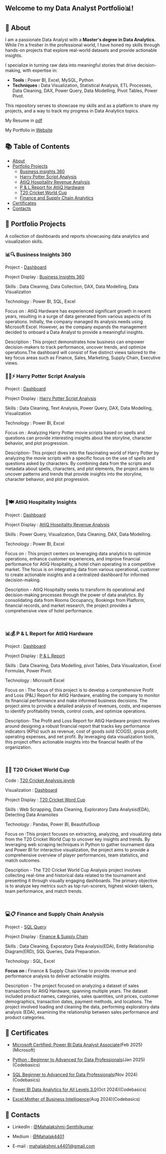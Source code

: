   
## <P>Welcome to my Data Analyst Portfolio📊!


## 👩 About 
I am a passionate Data Analyst with a <b>Master's degree in Data Analytics.</b> While I’m a fresher in the professional world, I have honed my skills through hands-on projects that explore real-world datasets and provide actionable insights.

I specialize in turning raw data into meaningful stories that drive decision-making, with expertise in:

- <b>Tools : </b>Power BI, Excel, MySQL, Python
- <b>Techniques : </b>Data Visualization, Statistical Analysis, ETL Processes, Data Cleaning, DAX, Power Query, Data Modelling, Pivot Tables, Power Pivot.

This repository serves to showcase my skills and as a platform to share my projects, and a way to track my progress in Data Analytics topics.

<p>My Resume in <a href="https://github.com/Mahalak4401/PowerBI_Portfolio_Projects/blob/main/Mahalakshmi_Data_Analyst_Resume.pdf" target="_blank" title="Resume" >pdf</a></p>

<p>My Portfolio in <a href="https://codebasics.io/portfolio/Mahalakshmi-Senthilkumar" target="_blank" title="Portfolio" >Website</a></p> 

## 📚 Table of Contents
 - <a href="https://github.com/Mahalak4401/Mahalak4401/blob/main/README.md#-about" target="_blank">About</a>
 - <a href="https://github.com/Mahalak4401/Mahalak4401/blob/main/README.md#-portfolio-projects" target="_blank">Portfolio Projects</a>
   - <a href="https://github.com/Mahalak4401/PowerBI_Portfolio_Projects/tree/main/Business%20Insights%20360" target="_blank">Business insights 360</a>
   - <a href="https://github.com/Mahalak4401/PowerBI_Portfolio_Projects/tree/main/Harry%20Potter%20Script%20Analysis" target="_blank">Harry Potter Script Analysis</a>
   - <a href="https://github.com/Mahalak4401/PowerBI_Portfolio_Projects/tree/main/AtliQ%20Hospitality%20Revenue%20Analysis" target="_blank">AtliQ Hospitality Revenue Analysis</a>
   - <a href="https://github.com/Mahalak4401/PowerBI_Portfolio_Projects/tree/main/P%20%26%20L%20Report%20for%20AtliQ%20Hardware" target="_blank">P & L Report for AtliQ Hardware</a>
   - <a href="https://github.com/Mahalak4401/PowerBI_Portfolio_Projects/tree/main/T20%20Cricket%20World%20Cup" target="_blank">T20 Cricket World Cup</a>
   - <a href="https://github.com/Mahalak4401/SQL_Portfolio_projects/tree/main/AtliQ%20Harware%20Sales" target="_blank">Finance and Supply Chain Analytics</a>
- <a href="https://github.com/Mahalak4401/Mahalak4401/blob/main/README.md#-certificates" target="_blank">Certificates</a>
- <a href="https://github.com/Mahalak4401/Mahalak4401/blob/main/README.md#-contacts" target="_blank">Contacts</a>

## 🌟 Portfolio Projects
A collection of dashboards and reports showcasing data analytics and visualization skills.
<br>
<h3> 📊🔍 Business Insights 360 </h3>
<p>Project - <a href="https://mavenanalytics.io/project/23778" target="_blank" title="Business Insights 360" >Dashboard</a></p>
<p>Project Display : <a href="https://github.com/Mahalak4401/PowerBI_Portfolio_Projects/tree/main/Business%20Insights%20360" target="_blank">Business Insights 360</a></p>
<p>Skills : Data Cleaning, Data Collection, DAX, Data Modelling, Data Visualization</p> 
<p>Technology : Power BI, SQL, Excel</p>
<p>Focus on : AtliQ Hardware has experienced significant growth in recent years, resulting in a surge of data generated from various aspects of its operations. Initially, the company managed its analysis needs using Microsoft Excel. However, as the company expands the management decided to onboard a Data Analyst to provide a meaningful insights. </p>
<p>Description : This project demonstrates how business can empower decision-makers to track performance, uncover trends, and optimize operations.The dashboard will consist of five distinct views tailored to the key focus areas such as Finance, Sales, Marketing, Supply Chain, Executive views.</p>

<h3> 🧙‍♂️⚡ Harry Potter Script Analysis </h3>
<p>Project : <a href="https://mavenanalytics.io/project/23963" target="_blank" title="Harry Potter Script Analysis">Dashboard</a></p>
<p>Project Display : <a href="https://github.com/Mahalak4401/PowerBI_Portfolio_Projects/tree/main/Harry%20Potter%20Script%20Analysis" target="_blank">Harry Potter Script Analysis</a></p> 
<p>Skills : Data Cleaning, Text Analysis, Power Query, DAX, Data Modelling, Visualization</p>
<p>Technology : Power BI, Excel</p>
<p>Focus on : Analyzing Harry Potter movie scripts based on spells and questions can provide interesting insights about the storyline, character behavior, and plot progression.</p>
<p>Description- This project dives into the fascinating world of Harry Potter by analyzing the movie scripts with a specific focus on the use of spells and questions asked by characters. By combining data from the scripts and metadata about spells, characters, and plot elements, the project aims to uncover patterns and trends that provide insights into the storyline, character behavior, and plot progression. </p>

<br>

<h3> 🏨🍽️ AtliQ Hospitality Insights </h3>
<p>Project : <a href="https://mavenanalytics.io/project/24188" target="_blank" title="AtliQ Hospitality Analysis">Dashboard</a></p>
<p>Project Display : <a href="https://github.com/Mahalak4401/PowerBI_Portfolio_Projects/tree/main/AtliQ%20Hospitality%20Revenue%20Analysis" target="_blank">AtliQ Hospitality Revenue Analysis</a></p> 
<p>Skills : Power Query, Visualization, Data Cleaning, DAX, Data Modelling.
<p>Technology : Power BI, Excel</p>
<p>Focus on : This project centers on leveraging data analytics to optimize operations, enhance customer experiences, and improve financial performance for AtliQ Hospitality, a hotel chain operating in a competitive market. The focus is on integrating data from various operational, customer to create actionable insights and a centralized dashboard for informed decision-making.</p>
<p>Description - AtliQ Hospitality seeks to transform its operational and decision-making processes through the power of data analytics. By consolidating data from Rooms Occupancy, Bookings from Platform, financial records, and market research, the project provides a comprehensive view of hotel performance. </p>

<br>

<h3> 📊💰 P & L Report for AtliQ Hardware </h3>
<p>Project : <a href="https://onedrive.live.com/personal/411bbf8aa6a6d544/_layouts/15/Doc.aspx?resid=411BBF8AA6A6D544!s7f4ebb2c7fa445e2a3c60077b06709b4&cid=411bbf8aa6a6d544&migratedtospo=true&app=Excel" target="_blank" title="P & L Report">Dashboard</a></p>
<p>Project Display : <a href="https://github.com/Mahalak4401/PowerBI_Portfolio_Projects/tree/main/P%20%26%20L%20Report%20for%20AtliQ%20Hardware" target="_blank">P & L Report</a></p>
<p>Skills : Data Cleaning, Data Modelling, pivot Tables, Data Visualization, Excel Formulas, Power Pivot.
<p>Technology : Microsoft Excel</p>
<p>Focus on : The focus of this project is to develop a comprehensive Profit and Loss (P&L) Report for AtliQ Hardware, enabling the company to monitor its financial performance and make informed business decisions. The project aims to provide a detailed analysis of revenues, costs, and expenses to identify profitability trends, control costs, and optimize operations.</p>
<p>Description- The Profit and Loss Report for AtliQ Hardware project revolves around designing a robust financial report that tracks key performance indicators (KPIs) such as revenue, cost of goods sold (COGS), gross profit, operating expenses, and net profit. By leveraging data visualization tools, this project offers actionable insights into the financial health of the organization. </p>

<br>
<h3> 🏏🔢 T20 Cricket World Cup</h3> 
<p>Code : <a href="https://mavenanalytics.io/project/24387" target="_blank" title="T20 Cricket Analysis">T20 Cricket Analysis.ipynb</a></p>
<p>Visualization : <a href="https://mavenanalytics.io/project/24387" target="_blank" title="Dashboard">Dashboard</a></p>
<p>Project Display : <a href="https://github.com/Mahalak4401/PowerBI_Portfolio_Projects/tree/main/T20%20Cricket%20World%20Cup" target="_blank">T20 Cricket Word Cup</a></p>
<p>Skills : Web Scrapping, Data Cleaning, Exploratory Data Analysis(EDA), Detecting Data Anamolies</p>
<p>Technology : Pandas, Power BI, BeautifulSoup</p>
<p>Focus on :This project focuses on extracting, analyzing, and visualizing data from the T20 Cricket World Cup to uncover key insights and trends. By leveraging web scraping techniques in Python to gather tournament data and Power BI for interactive visualization, the project aims to provide a comprehensive overview of player performances, team statistics, and match outcomes.</p>
<p>Description - The T20 Cricket World Cup Analysis project involves collecting real-time and historical data related to the tournament and presenting it through visually engaging dashboards. The primary objective is to analyze key metrics such as top run-scorers, highest wicket-takers, team performance, and match trends.</p>
<br>

<h3> 💻📋 Finance and Supply Chain Analysis </h3>
<p>Project - <a href="https://github.com/Mahalak4401/SQL_Portfolio_projects/tree/main/AtliQ%20Harware%20Sales" target="_blank" title="Finance & Supply Chain">SQL Query</a></p>
<p>Project Display : <a href="https://github.com/Mahalak4401/SQL_Portfolio_projects/tree/main/AtliQ%20Harware%20Sales" target="_blank">Finance & Supply Chain</a></p>
<p>Skills : Data Cleaning, Exporatory Data Analysis(EDA), Entity Relationship Diagram(ERD), SQL Queries, Data Preparation.</p>
<p>Technology : SQL, Excel</p>
<p><b>Focus on : </b>Finance & Supply Chain View to provide revenue and performance analysis to deliver actionable insights.</p>
<p>Description - The project focused on analyzing a dataset of sales transactions for AtliQ Hardware, spanning multiple years. The dataset included product names, categories, sales quantities, unit prices, customer demographics, transaction dates, payment methods, and locations. The project involved loading and cleaning the data, performing exploratory data analysis (EDA), examining the relationship between sales performance and product categories.</p>

## 📜 Certificates
- <p><a href="https://learn.microsoft.com/en-us/users/mahalakshmisenthilkumar-4823/credentials/certification/data-analyst-associate?tab=credentials-tab" target="_blank">Microsoft Certified: Power BI Data Analyst Associate</a>(Feb 2025)(Microsoft)</p>
- <p><a href="https://codebasics.io/certificate/CB-48-414127" target="_blank">Python : Beginner to Advanced for Data Professionals</a>(Jan 2025)(Codebasics)</p>
- <p><a href="https://codebasics.io/certificate/CB-50-414127" target="_blank">SQL Beginner to Advanced for Data Professionals</a>(Nov 2024)(Codebasics)</p>
- <p><a href="https://codebasics.io/certificate/CB-49-414127" target="_blank">Power BI Data Analytics for All Levels 3.0</a>(Oct 2024)(Codebasics)</p>
- <p><a href="https://codebasics.io/certificate/CB-51-414127" target="_blank">Excel:Mother of Business Intelligence</a>(Aug 2024)(Codebasics)</p>
 
## 💬 Contacts
- <p>LinkedIn : <a href="https://www.linkedin.com/in/mahalakshmi-senthilkumar04/" target="_blank">@Mahalakshmi-Senthilkumar</a></p>
- <p>Medium : <a href="https://medium.com/@mahalakshmi.s4401" target="_blank">@Mahalak4401</a></p>
- <p>E-mail : <a href="mahalakshmi.s4401@gmail.com" target="_blank">mahalakshmi.s4401@gmail.com</a></p>
